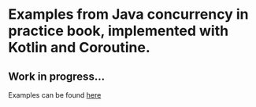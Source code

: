 # Examples from Java concurrency in practice book, implemented with Kotlin and Coroutine.

## Work in progress...

Examples can be found [here](https://github.com/sushantchoudhary/jcp-in-couroutines/tree/main/app/src/main/java/com/appdev/schoudhary/jcpInCoroutines/)

